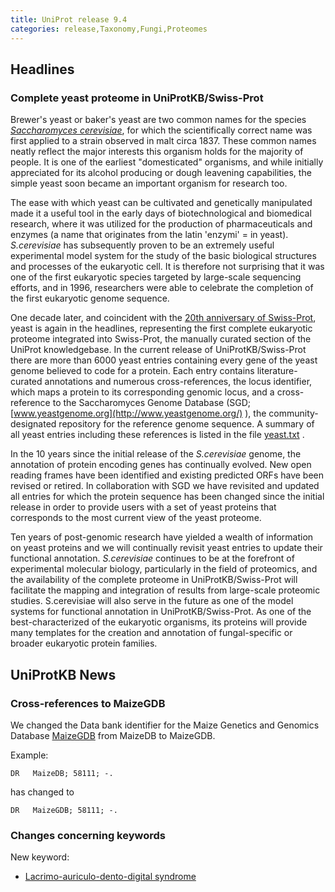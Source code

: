 ```yaml
---
title: UniProt release 9.4
categories: release,Taxonomy,Fungi,Proteomes
---
```


## Headlines

### Complete yeast proteome in UniProtKB/Swiss-Prot

Brewer's yeast or baker's yeast are two common names for the species [*Saccharomyces cerevisiae*](http://www.uniprot.org/taxonomy/4932), for which the scientifically correct name was first applied to a strain observed in malt circa 1837. These common names neatly reflect the major interests this organism holds for the majority of people. It is one of the earliest "domesticated" organisms, and while initially appreciated for its alcohol producing or dough leavening capabilities, the simple yeast soon became an important organism for research too.

The ease with which yeast can be cultivated and genetically manipulated made it a useful tool in the early days of biotechnological and biomedical research, where it was utilized for the production of pharmaceuticals and enzymes (a name that originates from the latin 'enzymi' = in yeast). *S.cerevisiae* has subsequently proven to be an extremely useful experimental model system for the study of the basic biological structures and processes of the eukaryotic cell. It is therefore not surprising that it was one of the first eukaryotic species targeted by large-scale sequencing efforts, and in 1996, researchers were able to celebrate the completion of the first eukaryotic genome sequence.

One decade later, and coincident with the [20th anniversary of Swiss-Prot](http://www.uniprot.org/news/2006/07/25/release), yeast is again in the headlines, representing the first complete eukaryotic proteome integrated into Swiss-Prot, the manually curated section of the UniProt knowledgebase. In the current release of UniProtKB/Swiss-Prot there are more than 6000 yeast entries containing every gene of the yeast genome believed to code for a protein. Each entry contains literature-curated annotations and numerous cross-references, the locus identifier, which maps a protein to its corresponding genomic locus, and a cross-reference to the Saccharomyces Genome Database (SGD; [www.yeastgenome.org](http://www.yeastgenome.org/) ), the community-designated repository for the reference genome sequence. A summary of all yeast entries including these references is listed in the file [yeast.txt](https://ftp.uniprot.org/pub/databases/uniprot/current_release/knowledgebase/complete/docs/yeast) .

In the 10 years since the initial release of the *S.cerevisiae* genome, the annotation of protein encoding genes has continually evolved. New open reading frames have been identified and existing predicted ORFs have been revised or retired. In collaboration with SGD we have revisited and updated all entries for which the protein sequence has been changed since the initial release in order to provide users with a set of yeast proteins that corresponds to the most current view of the yeast proteome.

Ten years of post-genomic research have yielded a wealth of information on yeast proteins and we will continually revisit yeast entries to update their functional annotation. *S.cerevisiae* continues to be at the forefront of experimental molecular biology, particularly in the field of proteomics, and the availability of the complete proteome in UniProtKB/Swiss-Prot will facilitate the mapping and integration of results from large-scale proteomic studies. S.cerevisiae will also serve in the future as one of the model systems for functional annotation in UniProtKB/Swiss-Prot. As one of the best-characterized of the eukaryotic organisms, its proteins will provide many templates for the creation and annotation of fungal-specific or broader eukaryotic protein families.

  

## UniProtKB News

### Cross-references to MaizeGDB

We changed the Data bank identifier for the Maize Genetics and Genomics Database [MaizeGDB](http://www.maizegdb.org/) from MaizeDB to MaizeGDB.

Example:

    DR   MaizeDB; 58111; -.

has changed to

    DR   MaizeGDB; 58111; -.

### Changes concerning keywords

New keyword:

-   [Lacrimo-auriculo-dento-digital syndrome](http://www.uniprot.org/keywords/KW-0953)

